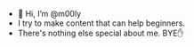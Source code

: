 - 👋 Hi, I’m @m00ly
- I try to make content that can help beginners.
- There's nothing else special about me. BYE✋
